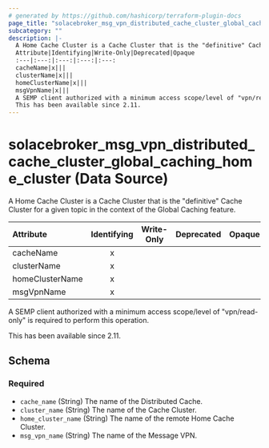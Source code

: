 ```yaml
---
# generated by https://github.com/hashicorp/terraform-plugin-docs
page_title: "solacebroker_msg_vpn_distributed_cache_cluster_global_caching_home_cluster Data Source - solacebroker"
subcategory: ""
description: |-
  A Home Cache Cluster is a Cache Cluster that is the "definitive" Cache Cluster for a given topic in the context of the Global Caching feature.
  Attribute|Identifying|Write-Only|Deprecated|Opaque
  :---|:---:|:---:|:---:|:---:
  cacheName|x|||
  clusterName|x|||
  homeClusterName|x|||
  msgVpnName|x|||
  A SEMP client authorized with a minimum access scope/level of "vpn/read-only" is required to perform this operation.
  This has been available since 2.11.
---
```


# solacebroker_msg_vpn_distributed_cache_cluster_global_caching_home_cluster (Data Source)

A Home Cache Cluster is a Cache Cluster that is the "definitive" Cache Cluster for a given topic in the context of the Global Caching feature.


Attribute|Identifying|Write-Only|Deprecated|Opaque
:---|:---:|:---:|:---:|:---:
cacheName|x|||
clusterName|x|||
homeClusterName|x|||
msgVpnName|x|||



A SEMP client authorized with a minimum access scope/level of "vpn/read-only" is required to perform this operation.

This has been available since 2.11.



<!-- schema generated by tfplugindocs -->
## Schema

### Required

- `cache_name` (String) The name of the Distributed Cache.
- `cluster_name` (String) The name of the Cache Cluster.
- `home_cluster_name` (String) The name of the remote Home Cache Cluster.
- `msg_vpn_name` (String) The name of the Message VPN.


